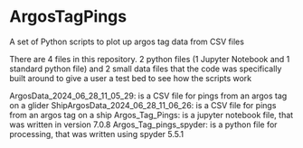 # ArgosTagPings
A set of Python scripts to plot up argos tag data from CSV files

There are 4 files in this repository. 2 python files (1 Jupyter Notebook and 1 standard python file) and 2 small data files that the code was specifically built around to give a user a test bed to see how the scripts work

ArgosData_2024_06_28_11_05_29: is a CSV file for pings from an argos tag on a glider
ShipArgosData_2024_06_28_11_06_26: is a CSV file for pings from an argos tag on a ship
Argos_Tag_Pings: is a jupyter notebook file, that was written in version 7.0.8
Argos_Tag_pings_spyder: is a python file for processing, that was written using spyder 5.5.1
